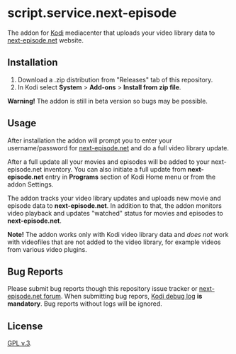 # script.service.next-episode

The addon for [Kodi](https://kodi.tv/) mediacenter that uploads your video library data to
[next-episode.net](http://next-episode.net/) website.

## Installation

1. Download a .zip distribution from "Releases" tab of this repository.
2. In Kodi select **System** > **Add-ons** > **Install from zip file**.

**Warning!** The addon is still in beta version so bugs may be possible.

## Usage

After installation the addon will prompt you to enter your username/password for
[next-episode.net](http://next-episode.net/) and do a full video library update.

After a full update all your movies and episodes will be added to your next-episode.net inventory.
You can also initiate a full update from **next-episode.net** entry in **Programs** section
of Kodi Home menu or from the addon Settings.

The addon tracks your video library updates and uploads new movie and episode data to **next-episode.net**.
In addition to that, the addon monitors video playback and updates "watched" status for movies and episodes
to **next-episode.net**.

**Note!** The addon works only with Kodi video library data and *does not* work with videofiles that are not
added to the video library, for example videos from various video plugins.

## Bug Reports

Please submit bug reports though this repository issue tracker or
[next-episode.net forum](http://forum.next-episode.net/viewtopic.php?id=9090).
When submitting bug repors, [Kodi debug log](http://kodi.wiki/view/Log_file/Easy) **is mandatory**.
Bug reports without logs will be ignored.

## License

[GPL v.3](http://www.gnu.org/licenses/gpl-3.0.en.html).